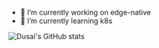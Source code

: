 - 🔭 I’m currently working on edge-native
- 🌱 I’m currently learning k8s 

![Dusai's GitHub stats](https://github-readme-stats.vercel.app/api?username=mathlsj&show_icons=true&theme=radical)
